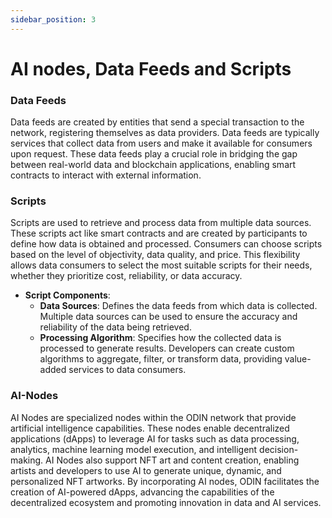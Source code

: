 ```yaml
---
sidebar_position: 3
---
```


# AI nodes, Data Feeds and Scripts

### Data Feeds

Data feeds are created by entities that send a special transaction to the network, registering themselves as data providers. Data feeds are typically services that collect data from users and make it available for consumers upon request. These data feeds play a crucial role in bridging the gap between real-world data and blockchain applications, enabling smart contracts to interact with external information.

### Scripts

Scripts are used to retrieve and process data from multiple data sources. These scripts act like smart contracts and are created by participants to define how data is obtained and processed. Consumers can choose scripts based on the level of objectivity, data quality, and price. This flexibility allows data consumers to select the most suitable scripts for their needs, whether they prioritize cost, reliability, or data accuracy.

- **Script Components**:
  - **Data Sources**: Defines the data feeds from which data is collected. Multiple data sources can be used to ensure the accuracy and reliability of the data being retrieved.
  - **Processing Algorithm**: Specifies how the collected data is processed to generate results. Developers can create custom algorithms to aggregate, filter, or transform data, providing value-added services to data consumers.

### AI-Nodes

AI Nodes are specialized nodes within the ODIN network that provide artificial intelligence capabilities. These nodes enable decentralized applications (dApps) to leverage AI for tasks such as data processing, analytics, machine learning model execution, and intelligent decision-making. AI Nodes also support NFT art and content creation, enabling artists and developers to use AI to generate unique, dynamic, and personalized NFT artworks. By incorporating AI nodes, ODIN facilitates the creation of AI-powered dApps, advancing the capabilities of the decentralized ecosystem and promoting innovation in data and AI services.